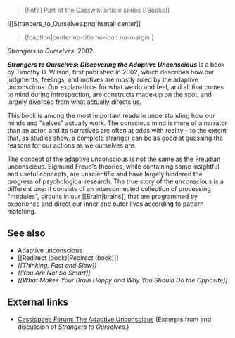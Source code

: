 > [!info] Part of the Casswiki article series [[Books]]

![[Strangers_to_Ourselves.png|hsmall center]]
> [!caption|center no-title no-icon no-margin ]
> 
_Strangers to Ourselves_, 2002.

_**Strangers to Ourselves: Discovering the Adaptive Unconscious**_ is a book by Timothy D. Wilson, first published in 2002, which describes how our judgments, feelings, and motives are mostly ruled by the adaptive unconscious. Our explanations for what we do and feel, and all that comes to mind during introspection, are constructs made-up on the spot, and largely divorced from what actually directs us.

This book is among the most important reads in understanding how our minds and "selves" actually work. The conscious mind is more of a narrator than an actor, and its narratives are often at odds with reality – to the extent that, as studies show, a complete stranger can be as good at guessing the reasons for our actions as we ourselves are.

The concept of the adaptive unconscious is not the same as the Freudian unconscious. Sigmund Freud's theories, while containing some insightful and useful concepts, are unscientific and have largely hindered the progress of psychological research. The true story of the unconscious is a different one: it consists of an interconnected collection of processing "modules", circuits in our [[Brain|brains]] that are programmed by experience and direct our inner and outer lives according to pattern matching.

See also
--------

*   Adaptive unconscious
*   [[Redirect (book)|_Redirect_ (book)]]
*   _[[Thinking, Fast and Slow]]_
*   _[[You Are Not So Smart]]_
*   _[[What Makes Your Brain Happy and Why You Should Do the Opposite]]_

External links
--------------

*   [Cassiopaea Forum: The Adaptive Unconscious](https://cassiopaea.org/forum/index.php/topic,26247.0.html) (Excerpts from and discussion of _Strangers to Ourselves_.)